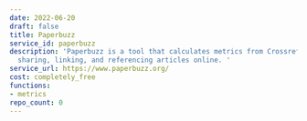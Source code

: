 ```yaml
---
date: 2022-06-20
draft: false
title: Paperbuzz
service_id: paperbuzz
description: 'Paperbuzz is a tool that calculates metrics from Crossref Event Data:
  sharing, linking, and referencing articles online. '
service_url: https://www.paperbuzz.org/
cost: completely_free
functions:
- metrics
repo_count: 0
---
```



